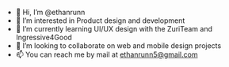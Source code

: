 - 👋 Hi, I’m @ethanrunn
- 👀 I’m interested in Product design and development
- 🌱 I’m currently learning UI/UX design with the ZuriTeam and Ingressive4Good
- 💞️ I’m looking to collaborate on web and mobile design projects
- 📫 You can reach me by mail at ethanrunn5@gmail.com

<!---
ethanrunn/ethanrunn is a ✨ special ✨ repository because its `README.md` (this file) appears on your GitHub profile.
You can click the Preview link to take a look at your changes.
--->
